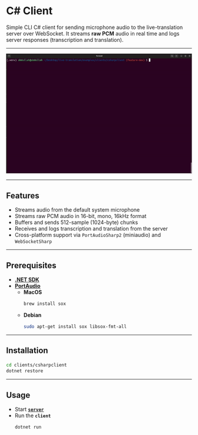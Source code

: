 # C# Client

Simple CLI C# client for sending microphone audio to the live-translation server over WebSocket. It streams **raw PCM** audio in real time and logs server responses (transcription and translation).

---

<a href="https://github.com/AbdullahHendy/live-translation/blob/main/doc/csharp.gif?raw=true" target="_blank">
  <img src="https://github.com/AbdullahHendy/live-translation/blob/main/doc/csharp.gif?raw=true" alt="C#-Client Demo" />
</a>

---

## Features

- Streams audio from the default system microphone
- Streams raw PCM audio in 16-bit, mono, 16kHz format
- Buffers and sends 512-sample (1024-byte) chunks
- Receives and logs transcription and translation from the server
- Cross-platform support via `PortAudioSharp2` (miniaudio) and `WebSocketSharp`

---

## Prerequisites

- [**.NET SDK**](https://dotnet.microsoft.com/en-us/download)
- [**PortAudio**](https://www.portaudio.com/)
    - **MacOS**
        ```zsh
        brew install sox
        ```
    - **Debian**
        ```bash
        sudo apt-get install sox libsox-fmt-all
        ```

---

## Installation

```bash
cd clients/csharpclient
dotnet restore
```

---

## Usage

- Start [**`server`**](../../../README.md#usage)
- Run the **`client`**
    ```bash
    dotnet run
    ```